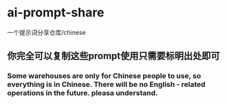 # ai-prompt-share
一个提示词分享仓库/chinese
## 你完全可以复制这些prompt使用只需要标明出处即可
### Some warehouses are only for Chinese people to use, so everything is in Chinese. There will be no English - related operations in the future. pleasa understand.
